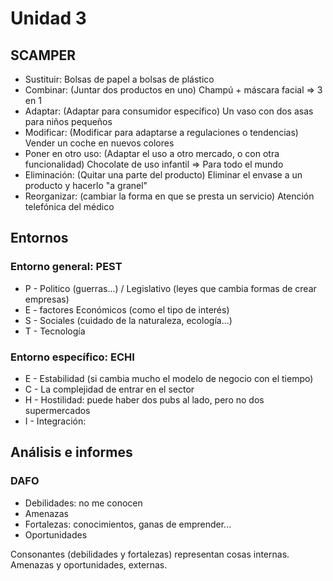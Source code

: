 # Unidad 3

## SCAMPER
* Sustituir: Bolsas de papel a bolsas de plástico
* Combinar: (Juntar dos productos en uno) Champú + máscara facial => 3 en 1
* Adaptar: (Adaptar para consumidor específico) Un vaso con dos asas para niños pequeños
* Modificar: (Modificar para adaptarse a regulaciones o tendencias) Vender un coche en nuevos colores
* Poner en otro uso: (Adaptar el uso a otro mercado, o con otra funcionalidad) Chocolate de uso infantil => Para todo el mundo
* Eliminación: (Quitar una parte del producto) Eliminar el envase a un producto y hacerlo "a granel"
* Reorganizar: (cambiar la forma en que se presta un servicio) Atención telefónica del médico

## Entornos

### Entorno general: PEST

* P - Politico (guerras...) / Legislativo (leyes que cambia formas de crear empresas)
* E - factores Económicos (como el tipo de interés)
* S - Sociales (cuidado de la naturaleza, ecología...)
* T - Tecnología

### Entorno específico: ECHI

* E - Estabilidad (si cambia mucho el modelo de negocio con el tiempo)
* C - La complejidad de entrar en el sector
* H - Hostilidad: puede haber dos pubs al lado, pero no dos supermercados
* I - Integración:

## Análisis e informes

### DAFO

- Debilidades: no me conocen
- Amenazas
- Fortalezas: conocimientos, ganas de emprender...
- Oportunidades

Consonantes (debilidades y fortalezas) representan cosas internas. Amenazas y oportunidades, externas.